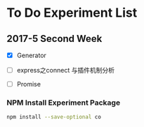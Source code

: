 # To Do Experiment List

## 2017-5 Second Week
- [x] Generator

- [ ] express之connect 与插件机制分析

- [ ] Promise

### NPM Install Experiment Package

```bash
npm install --save-optional co
```